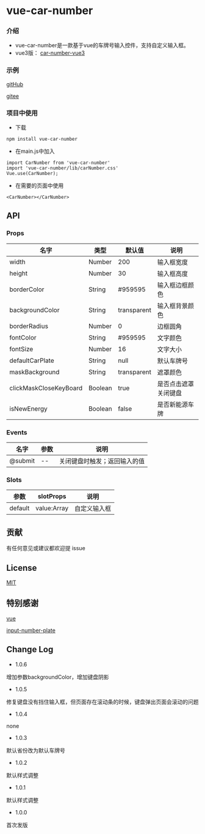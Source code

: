 # vue-car-number

### 介绍
* vue-car-number是一款基于vue的车牌号输入控件，支持自定义输入框。
* vue3版： [car-number-vue3](https://github.com/windy-boy/car-number-vue3#readme)

### 示例
[gitHub](https://windy-boy.github.io/vue-car-number-demo)

[gitee](http://chenjiancong.gitee.io/vue-car-number-demo)

### 项目中使用
* 下载

```
npm install vue-car-number
```
* 在main.js中加入

```
import CarNumber from 'vue-car-number'
import 'vue-car-number/lib/carNumber.css'
Vue.use(CarNumber);
```
* 在需要的页面中使用

```
<CarNumber></CarNumber>
```

## API

### Props
名字|类型|默认值|说明
--|--|--|--
width|Number|200| 输入框宽度
height|Number|30| 输入框高度
borderColor|String|#959595| 输入框边框颜色
backgroundColor|String|transparent| 输入框背景颜色
borderRadius|Number|0| 边框圆角
fontColor|String|#959595| 文字颜色
fontSize|Number|16| 文字大小
defaultCarPlate|String|null| 默认车牌号
maskBackground|String|transparent| 遮罩颜色
clickMaskCloseKeyBoard|Boolean|true| 是否点击遮罩关闭键盘
isNewEnergy|Boolean|false| 是否新能源车牌

### Events
名字|参数|说明
--|--|--
@submit|--|关闭键盘时触发；返回输入的值

### Slots
参数|slotProps|说明
--|--|--
default|value:Array|自定义输入框

## 贡献
有任何意见或建议都欢迎提 issue

## License
[MIT](https://zh.wikipedia.org/wiki/MIT%E8%A8%B1%E5%8F%AF%E8%AD%89)

## 特别感谢
[vue](https://github.com/vuejs/vue)

[input-number-plate](https://github.com/wokeT/input-number-plate)

## Change Log
* 1.0.6

增加参数backgroundColor，增加键盘阴影

* 1.0.5

修复键盘没有挡住输入框，但页面存在滚动条的时候，键盘弹出页面会滚动的问题

* 1.0.4

none

* 1.0.3

默认省份改为默认车牌号

* 1.0.2

默认样式调整

* 1.0.1

默认样式调整

* 1.0.0

首次发版
